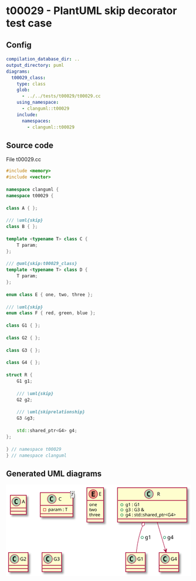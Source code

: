 # t00029 - PlantUML skip decorator test case
## Config
```yaml
compilation_database_dir: ..
output_directory: puml
diagrams:
  t00029_class:
    type: class
    glob:
      - ../../tests/t00029/t00029.cc
    using_namespace:
      - clanguml::t00029
    include:
      namespaces:
        - clanguml::t00029

```
## Source code
File t00029.cc
```cpp
#include <memory>
#include <vector>

namespace clanguml {
namespace t00029 {

class A { };

/// \uml{skip}
class B { };

template <typename T> class C {
    T param;
};

/// @uml{skip:t00029_class}
template <typename T> class D {
    T param;
};

enum class E { one, two, three };

/// \uml{skip}
enum class F { red, green, blue };

class G1 { };

class G2 { };

class G3 { };

class G4 { };

struct R {
    G1 g1;

    /// \uml{skip}
    G2 g2;

    /// \uml{skiprelationship}
    G3 &g3;

    std::shared_ptr<G4> g4;
};

} // namespace t00029
} // namespace clanguml

```
## Generated UML diagrams
![t00029_class](./t00029_class.svg "PlantUML skip decorator test case")
